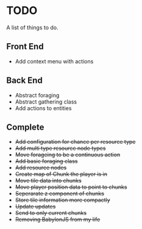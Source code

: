 # TODO
A list of things to do.

## Front End
* Add context menu with actions

## Back End
* Abstract foraging
* Abstract gathering class
* Add actions to entities

## Complete
* ~~Add configuration for chance per resource type~~
* ~~Add multi type resource node types~~
* ~~Move forageing to be a continuous action~~
* ~~Add basic foraging class~~
* ~~Add resource nodes~~
* ~~Create map of Chunk the player is in~~
* ~~Move tile data into chunks~~
* ~~Move player position data to point to chunks~~
* ~~Seperarate z component of chunks~~
* ~~Store tile information more compactly~~
* ~~Update updates~~
* ~~Send to only current chunks~~
* ~~Removing BabylonJS from my life~~
